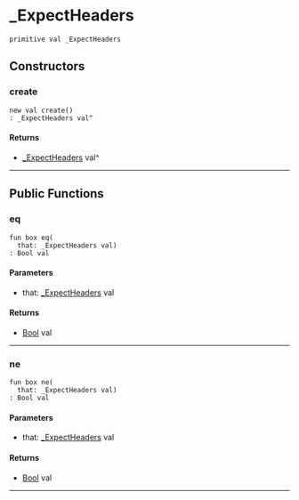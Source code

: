 # _ExpectHeaders

```pony
primitive val _ExpectHeaders
```

## Constructors

### create

```pony
new val create()
: _ExpectHeaders val^
```

#### Returns

* [_ExpectHeaders](net-http-_ExpectHeaders) val^

---

## Public Functions

### eq

```pony
fun box eq(
  that: _ExpectHeaders val)
: Bool val
```
#### Parameters

*   that: [_ExpectHeaders](net-http-_ExpectHeaders) val

#### Returns

* [Bool](builtin-Bool) val

---

### ne

```pony
fun box ne(
  that: _ExpectHeaders val)
: Bool val
```
#### Parameters

*   that: [_ExpectHeaders](net-http-_ExpectHeaders) val

#### Returns

* [Bool](builtin-Bool) val

---

